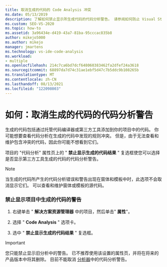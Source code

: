 ```yaml
---
title: 取消生成的代码的 Code Analysis 冲突
ms.date: 05/13/2019
description: 了解如何禁止显示所生成代码的代码分析警告。 请参阅如何防止 Visual Studio 显示有关生成的代码的旧分析警告。
ms.custom: SEO-VS-2020
ms.topic: how-to
ms.assetid: 3a96434e-d419-43a7-81ba-95cccac835b8
author: mikejo5000
ms.author: mikejo
manager: jmartens
ms.technology: vs-ide-code-analysis
ms.workload:
- multiple
ms.openlocfilehash: 214c7ca6bd7dcf648060383462fa2dfef24a3618
ms.sourcegitcommit: 68897da7d74c31ae1ebf5d47c7b5ddc9b108265b
ms.translationtype: MT
ms.contentlocale: zh-CN
ms.lasthandoff: 08/13/2021
ms.locfileid: "122098003"
---
```

# <a name="how-to-suppress-code-analysis-warnings-for-generated-code"></a>如何：取消生成的代码的代码分析警告

生成的代码包括通过托管代码编译器或第三方工具添加到你的项目中的代码。 你可能想要查看代码分析在生成的代码中发现的规则冲突。 但是，由于无法查看和维护包含冲突的代码，因此你可能不想看到它们。

项目的 "代码分析" 属性页上的 " **禁止显示生成的代码结果** " 复选框使您可以选择是否显示第三方工具生成的代码的代码分析警告。

> [!NOTE]
> 当生成的代码所产生的代码分析错误和警告出现在窗体和模板中时，此选项不会取消显示它们。 可以查看和维护窗体或模板的源代码。

### <a name="to-suppress-warnings-for-generated-code-in-a-project"></a>禁止显示项目中生成的代码的警告

1. 右键单击 " **解决方案资源管理器** 中的项目，然后单击" **属性**"。

2. 选择 " **Code Analysis** " 选项卡。

3. 选中 " **禁止显示生成的代码结果** " 复选框。

> [!IMPORTANT]
> 您只能禁止显示旧分析中的警告。 已不推荐使用该设置的属性页，并将在将来的产品版本中将其删除。 目前不能取消 [分析器](roslyn-analyzers-overview.md)中的代码分析警告。
